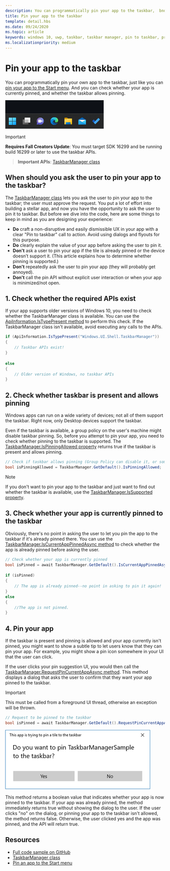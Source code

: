 ```yaml
---
description: You can programmatically pin your app to the taskbar,  bnd you can check if it's currently pinned.
title: Pin your app to the taskbar
template: detail.hbs
ms.date: 09/24/2020
ms.topic: article
keywords: windows 10, uwp, taskbar, taskbar manager, pin to taskbar, primary tile
ms.localizationpriority: medium
---
```

# Pin your app to the taskbar

You can programmatically pin your own app to the taskbar, just like you can [pin your app to the Start menu](tiles-and-notifications/primary-tile-apis.md). And you can check whether your app is currently pinned, and whether the taskbar allows pinning. 

![Screenshot of a Windows 11 task bar showing the app pinned there.](images/taskbar/taskbar.png)

> [!IMPORTANT]
> **Requires Fall Creators Update**: You must target SDK 16299 and be running build 16299 or later to use the taskbar APIs.

> **Important APIs**: [TaskbarManager class](/uwp/api/windows.ui.shell.taskbarmanager) 


## When should you ask the user to pin your app to the taskbar? 

The [TaskbarManager class](/uwp/api/windows.ui.shell.taskbarmanager) lets you ask the user to pin your app to the taskbar; the user must approve the request. You put a lot of effort into building a stellar app, and now you have the opportunity to ask the user to pin it to taskbar. But before we dive into the code, here are some things to keep in mind as you are designing your experience:

* **Do** craft a non-disruptive and easily dismissible UX in your app with a clear "Pin to taskbar" call to action. Avoid using dialogs and flyouts for this purpose. 
* **Do** clearly explain the value of your app before asking the user to pin it.
* **Don't** ask a user to pin your app if the tile is already pinned or the device doesn’t support it. (This article explains how to determine whether pinning is supported.)
* **Don't** repeatedly ask the user to pin your app (they will probably get annoyed).
* **Don't** call the pin API without explicit user interaction or when your app is minimized/not open.


## 1. Check whether the required APIs exist

If your app supports older versions of Windows 10, you need to check whether the TaskbarManager class is available. You can use the  [ApiInformation.IsTypePresent method](/uwp/api/windows.foundation.metadata.apiinformation#Windows_Foundation_Metadata_ApiInformation_IsTypePresent_System_String_) to perform this check. If the TaskbarManager class isn't available, avoid executing any calls to the APIs.

```csharp
if (ApiInformation.IsTypePresent("Windows.UI.Shell.TaskbarManager"))
{
    // Taskbar APIs exist!
}

else
{
    // Older version of Windows, no taskbar APIs
}
```


## 2. Check whether taskbar is present and allows pinning

Windows apps can run on a wide variety of devices; not all of them support the taskbar. Right now, only Desktop devices support the taskbar. 

Even if the taskbar is available, a group policy on the user's machine might disable taskbar pinning. So, before you attempt to pin your app, you need to check whether pinning to the taskbar is supported. The [TaskbarManager.IsPinningAllowed property](/uwp/api/windows.ui.shell.taskbarmanager.IsPinningAllowed) returns true if the taskbar is present and allows pinning. 

```csharp
// Check if taskbar allows pinning (Group Policy can disable it, or some device families don't have taskbar)
bool isPinningAllowed = TaskbarManager.GetDefault().IsPinningAllowed;
```

> [!NOTE]
> If you don't want to pin your app to the taskbar and just want to find out whether the taskbar is available, use the [TaskbarManager.IsSupported property](/uwp/api/windows.ui.shell.taskbarmanager.IsSupported).


## 3. Check whether your app is currently pinned to the taskbar

Obviously, there's no point in asking the user to let you pin the app to the taskbar if it's already pinned there. You can use the [TaskbarManager.IsCurrentAppPinnedAsync method](/uwp/api/windows.ui.shell.taskbarmanager.IsCurrentAppPinnedAsync) to check whether the app is already pinned before asking the user.

```csharp
// Check whether your app is currently pinned
bool isPinned = await TaskbarManager.GetDefault().IsCurrentAppPinnedAsync();

if (isPinned)
{
	// The app is already pinned--no point in asking to pin it again!
}
else 
{
	//The app is not pinned. 
}
```


##  4. Pin your app

If the taskbar is present and pinning is allowed and your app currently isn't pinned, you might want to show a subtle tip to let users know that they can pin your app. For example, you might show a pin icon somewhere in your UI that the user can click. 

If the user clicks your pin suggestion UI, you would then call the [TaskbarManager.RequestPinCurrentAppAsync method](/uwp/api/windows.ui.shell.taskbarmanager.RequestPinCurrentAppAsync). This method displays a dialog that asks the user to confirm that they want your app pinned to the taskbar.

> [!IMPORTANT]
> This must be called from a foreground UI thread, otherwise an exception will be thrown.

```csharp
// Request to be pinned to the taskbar
bool isPinned = await TaskbarManager.GetDefault().RequestPinCurrentAppAsync();
```

![Pin dialog](images/taskbar/pin-dialog.png)

This method returns a boolean value that indicates whether your app is now pinned to the taskbar. If your app was already pinned, the method immediately returns true without showing the dialog to the user. If the user clicks "no" on the dialog, or pinning your app to the taskbar isn't allowed, the method returns false. Otherwise, the user clicked yes and the app was pinned, and the API will return true.


## Resources

* [Full code sample on GitHub](https://github.com/WindowsNotifications/quickstart-pin-to-taskbar)
* [TaskbarManager class](/uwp/api/windows.ui.shell.taskbarmanager)
* [Pin an app to the Start menu](tiles-and-notifications/primary-tile-apis.md)
